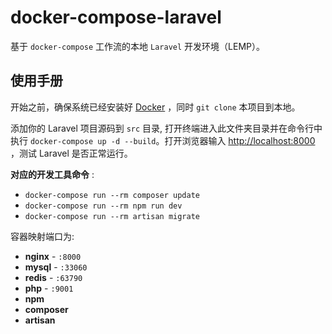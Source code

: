 # docker-compose-laravel
基于 `docker-compose` 工作流的本地 `Laravel` 开发环境（LEMP）。

## 使用手册

开始之前，确保系统已经安装好 [Docker](https://docs.docker.com/docker-for-mac/install/) ，同时 `git clone` 本项目到本地。

添加你的 Laravel 项目源码到 `src` 目录, 打开终端进入此文件夹目录并在命令行中执行 `docker-compose up -d --build`。打开浏览器输入 [http://localhost:8000](http://localhost:8000) ，测试 Laravel 是否正常运行。

**对应的开发工具命令** :
- `docker-compose run --rm composer update`
- `docker-compose run --rm npm run dev`
- `docker-compose run --rm artisan migrate` 

容器映射端口为:
- **nginx** - `:8000`
- **mysql** - `:33060`
- **redis** - `:63790`
- **php** - `:9001`
- **npm**
- **composer**
- **artisan**


